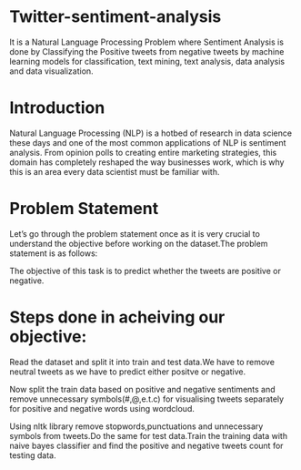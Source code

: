 # Twitter-sentiment-analysis
It is a Natural Language Processing Problem where Sentiment Analysis is done by Classifying the Positive tweets from negative tweets by machine learning models for classification, text mining, text analysis, data analysis and data visualization.
# Introduction
Natural Language Processing (NLP) is a hotbed of research in data science these days and one of the most common applications of NLP is sentiment analysis. From opinion polls to creating entire marketing strategies, this domain has completely reshaped the way businesses work, which is why this is an area every data scientist must be familiar with.
# Problem Statement
Let’s go through the problem statement once as it is very crucial to understand the objective before working on the dataset.The problem statement is as follows:

The objective of this task is to predict whether the tweets are positive or negative.
# Steps done in acheiving our objective:
Read the dataset and split it into train and test data.We have to remove neutral tweets as we have to predict either positve or negative.

Now split the train data based on positive and negative sentiments and remove unnecessary symbols(#,@,e.t.c) for visualising tweets separately for positive and negative words using wordcloud.

Using nltk library remove stopwords,punctuations and unnecessary symbols from tweets.Do the same for test data.Train the training data with naive bayes classifier and find the positive and negative tweets count for testing data.

